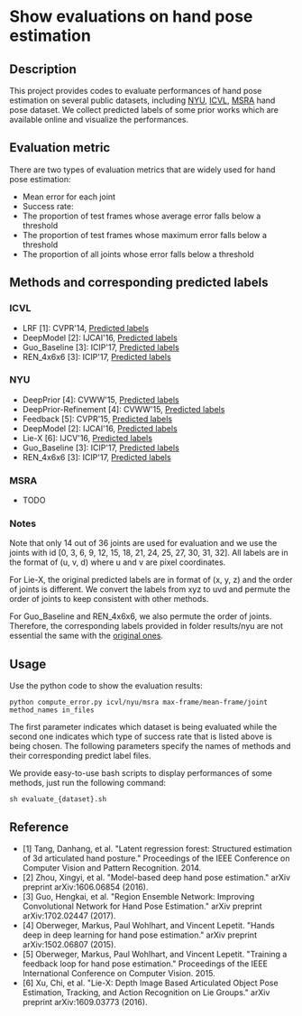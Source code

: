 # Show evaluations on hand pose estimation

## Description
This project provides codes to evaluate performances of hand pose estimation on several public datasets, including [NYU](cims.nyu.edu/~tompson/NYU_Hand_Pose_Dataset.htm), [ICVL](http://www.iis.ee.ic.ac.uk/~dtang/hand.html), [MSRA](https://www.microsoft.com/en-us/research/people/yichenw/?from=http%3A%2F%2Fresearch.microsoft.com%2Fen-us%2Fpeople%2Fyichenw%2F) hand pose dataset. We collect predicted labels of some prior works which are available online and visualize the performances.

## Evaluation metric
There are two types of evaluation metrics that are widely used for hand pose estimation:
- Mean error for each joint
- Success rate:
 - The proportion of test frames whose average error falls below a threshold
 - The proportion of test frames whose maximum error falls below a threshold
 - The proportion of all joints whose error falls below a threshold

## Methods and corresponding predicted labels
### ICVL
- LRF \[1\]: CVPR'14, [Predicted labels](http://www.iis.ee.ic.ac.uk/~dtang/dataset/Results.tar.gz)
- DeepModel \[2\]: IJCAI'16, [Predicted labels](http://xingyizhou.xyz/IJCAI16_ICVL.txt)
- Guo_Baseline \[3\]: ICIP'17, [Predicted labels](https://github.com/guohengkai/region-ensemble-network/blob/master/results/icvl_basic.txt)
- REN_4x6x6 \[3\]: ICIP'17, [Predicted labels](https://github.com/guohengkai/region-ensemble-network/blob/master/results/icvl_ren_4x6x6.txt)

### NYU
- DeepPrior \[4\]: CVWW'15, [Predicted labels](https://www.tugraz.at/fileadmin/user_upload/Institute/ICG/Downloads/team_lepetit/3d_hand_pose/CVWW15_ICVL_Prior.txt)
- DeepPrior-Refinement \[4\]: CVWW'15, [Predicted labels](https://www.tugraz.at/fileadmin/user_upload/Institute/ICG/Downloads/team_lepetit/3d_hand_pose/CVWW15_ICVL_Prior-Refinement.txt)
- Feedback \[5\]: CVPR'15, [Predicted labels](https://www.tugraz.at/fileadmin/user_upload/Institute/ICG/Downloads/team_lepetit/3d_hand_pose/ICCV15_NYU_Feedback.txt)
- DeepModel \[2\]: IJCAI'16, [Predicted labels](http://xingyizhou.xyz/IJCAI16_NYU.txt)
- Lie-X \[6\]: IJCV'16, [Predicted labels](https://web.bii.a-star.edu.sg/~xuchi/Lie-X/lie_hand_jnts_estm_result.txt)
- Guo_Baseline \[3\]: ICIP'17, [Predicted labels](https://github.com/guohengkai/region-ensemble-network/blob/master/results/nyu_basic.txt)
- REN_4x6x6 \[3\]: ICIP'17, [Predicted labels](https://github.com/guohengkai/region-ensemble-network/blob/master/results/nyu_ren_4x6x6.txt)

### MSRA
  - TODO

### Notes
Note that only 14 out of 36 joints are used for evaluation and we use the joints with id [0, 3, 6, 9, 12, 15, 18, 21, 24, 25, 27, 30, 31, 32]. All labels are in the format of (u, v, d) where u and v are pixel coordinates.

For Lie-X, the original predicted labels are in format of (x, y, z) and the order of joints is different. We convert the labels from xyz to uvd and permute the order of joints to keep consistent with other methods.

For Guo_Baseline and REN_4x6x6, we also permute the order of joints. Therefore, the corresponding labels provided in folder results/nyu are not essential the same with the [original ones](https://github.com/guohengkai/region-ensemble-network/blob/master/results/).

## Usage
Use the python code to show the evaluation results:
```
python compute_error.py icvl/nyu/msra max-frame/mean-frame/joint method_names in_files
```
The first parameter indicates which dataset is being evaluated while the second one indicates which type of success rate that is listed above is being chosen. The following parameters specify the names of methods and their corresponding predict label files.

We provide easy-to-use bash scripts to display performances of some methods, just run the following command:
```
sh evaluate_{dataset}.sh
```

## Reference
- \[1\] Tang, Danhang, et al. "Latent regression forest: Structured estimation of 3d articulated hand posture." Proceedings of the IEEE Conference on Computer Vision and Pattern Recognition. 2014.
- \[2\] Zhou, Xingyi, et al. "Model-based deep hand pose estimation." arXiv preprint arXiv:1606.06854 (2016).
- \[3\] Guo, Hengkai, et al. "Region Ensemble Network: Improving Convolutional Network for Hand Pose Estimation." arXiv preprint arXiv:1702.02447 (2017).
- \[4\] Oberweger, Markus, Paul Wohlhart, and Vincent Lepetit. "Hands deep in deep learning for hand pose estimation." arXiv preprint arXiv:1502.06807 (2015).
- \[5\] Oberweger, Markus, Paul Wohlhart, and Vincent Lepetit. "Training a feedback loop for hand pose estimation." Proceedings of the IEEE International Conference on Computer Vision. 2015.
- \[6\] Xu, Chi, et al. "Lie-X: Depth Image Based Articulated Object Pose Estimation, Tracking, and Action Recognition on Lie Groups." arXiv preprint arXiv:1609.03773 (2016).

